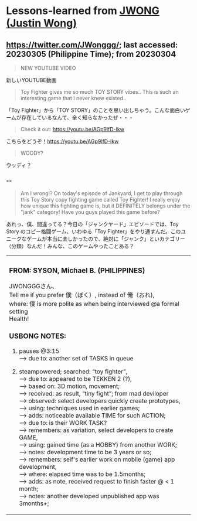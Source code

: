 # Lessons-learned from [JWONG (Justin Wong)](https://twitter.com/JWonggg?ref_src=twsrc%5Egoogle%7Ctwcamp%5Eserp%7Ctwgr%5Eauthor)

## https://twitter.com/JWonggg/; last accessed: 20230305 (Philippine Time); from 20230304

> NEW YOUTUBE VIDEO

新しいYOUTUBE動画

> Toy Fighter gives me so much TOY STORY vibes.. This is such an interesting game that I never knew existed..

「Toy Fighter」から「TOY STORY」のことを思い出しちゃう。こんな面白いゲームが存在しているなんて、全く知らなかったぜ・・・

> Check it out: https://youtu.be/AGp9lfD-Ikw

こちらをどうぞ！https://youtu.be/AGp9lfD-Ikw

> WOODY?

ウッディ？

### --

> Am I wrong!? On today's episode of Jankyard, I get to play through this Toy Story copy fighting game called Toy Fighter! I really enjoy how unique this fighting game is, but it DEFINITELY belongs under the "jank" category! Have you guys played this game before?   

あれっ、僕、間違ってる？今日の「ジャンクヤード」エピソードでは、Toy Story のコピー格闘ゲーム、いわゆる「Toy Fighter」をやり通すんだ。このユニークなゲームが本当に楽しかったので、絶対に「ジャンク」といカテゴリー（分類）なんだ！みんな、このゲームやったことある？


<table>

  <tr><td>
    
### FROM: SYSON, Michael B. (PHILIPPINES)
    
JWONGGGさん、<br/>
Tell me if you prefer 僕（ぼく）, instead of 俺（おれ), <br/>
where: 僕 is more polite as when being interviewed @a formal setting<br/>
Health!
 
### USBONG NOTES: 

1) pauses @3:15<br/>
--> due to: another set of TASKS in queue
        
2) steampowered; searched: “toy fighter”,<br/>
—> due to: appeared to be TEKKEN 2 (?),<br/>
—> based on: 3D motion, movement;<br/>
—> received: as result, “tiny fight”; from mad deviloper<br/>
—> observed: select developers quickly create prototypes,<br/>
—> using: techniques used in earlier games;<br/>
—> adds: noticeable available TIME for such ACTION;<br/>
—> due to: is their WORK TASK?<br/>
—> remembers: as variation, select developers to create GAME,<br/>
—> using: gained time (as a HOBBY) from another WORK;<br/>
—> notes: development time to be 3 years or so;<br/>
—> remembers: self's earlier work on mobile (game) app development,<br/>
—> where: elapsed time was to be 1.5months;<br/>
—> adds: as note, received request to finish faster @ < 1 month;<br/>
—> notes: another developed unpublished app was 3months+;
    
  </td></tr>
</table>
